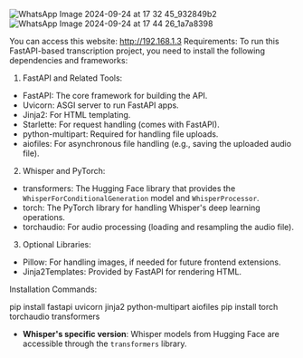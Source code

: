 ![WhatsApp Image 2024-09-24 at 17 32 45_932849b2](https://github.com/user-attachments/assets/1b30edcd-7901-41f9-9798-7156e0d00fc1)
![WhatsApp Image 2024-09-24 at 17 44 26_1a7a8398](https://github.com/user-attachments/assets/808709b4-709e-4597-8ab0-bc982bde8e90)

You can access this website: http://192.168.1.3
Requirements:
To run this FastAPI-based transcription project, you need to install the following dependencies and frameworks:

 1. FastAPI and Related Tools:
- FastAPI: The core framework for building the API.
- Uvicorn: ASGI server to run FastAPI apps.
- Jinja2: For HTML templating.
- Starlette: For request handling (comes with FastAPI).
- python-multipart: Required for handling file uploads.
- aiofiles: For asynchronous file handling (e.g., saving the uploaded audio file).
  
 2. Whisper and PyTorch:
- transformers: The Hugging Face library that provides the `WhisperForConditionalGeneration` model and `WhisperProcessor`.
- torch: The PyTorch library for handling Whisper's deep learning operations.
- torchaudio: For audio processing (loading and resampling the audio file).

 3. Optional Libraries:
- Pillow: For handling images, if needed for future frontend extensions.
- Jinja2Templates: Provided by FastAPI for rendering HTML.

 Installation Commands:


pip install fastapi uvicorn jinja2 python-multipart aiofiles
pip install torch torchaudio transformers



- **Whisper's specific version**: Whisper models from Hugging Face are accessible through the `transformers` library.


